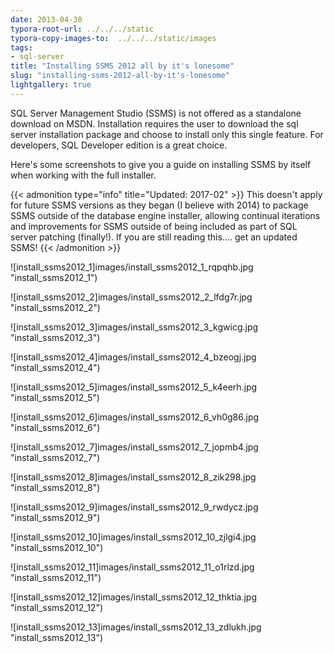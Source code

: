 ```yaml
---
date: 2013-04-30
typora-root-url: ../../../static
typora-copy-images-to:  ../../../static/images
tags:
- sql-server
title: "Installing SSMS 2012 all by it's lonesome"
slug: "installing-ssms-2012-all-by-it's-lonesome"
lightgallery: true
---
```


SQL Server Management Studio (SSMS) is not offered as a standalone download on MSDN. Installation requires the user to download the sql server installation package and choose to install only this single feature. For developers, SQL Developer edition is a great choice.

Here's some screenshots to give you a guide on installing SSMS by itself when working with the full installer.

{{< admonition type="info" title="Updated: 2017-02" >}}
This doesn't apply for future SSMS versions as they began (I believe with 2014) to package SSMS outside of the database engine installer, allowing continual iterations and improvements for SSMS outside of being included as part of SQL server patching (finally!). If you are still reading this.... get an updated SSMS!
{{< /admonition >}}

![install_ssms2012_1]images/install_ssms2012_1_rqpqhb.jpg "install_ssms2012_1")

![install_ssms2012_2]images/install_ssms2012_2_lfdg7r.jpg "install_ssms2012_2")

![install_ssms2012_3]images/install_ssms2012_3_kgwicg.jpg "install_ssms2012_3")

![install_ssms2012_4]images/install_ssms2012_4_bzeogj.jpg "install_ssms2012_4")

![install_ssms2012_5]images/install_ssms2012_5_k4eerh.jpg "install_ssms2012_5")

![install_ssms2012_6]images/install_ssms2012_6_vh0g86.jpg "install_ssms2012_6")

![install_ssms2012_7]images/install_ssms2012_7_jopmb4.jpg "install_ssms2012_7")

![install_ssms2012_8]images/install_ssms2012_8_zik298.jpg "install_ssms2012_8")

![install_ssms2012_9]images/install_ssms2012_9_rwdycz.jpg "install_ssms2012_9")

![install_ssms2012_10]images/install_ssms2012_10_zjlgi4.jpg "install_ssms2012_10")

![install_ssms2012_11]images/install_ssms2012_11_o1rlzd.jpg "install_ssms2012_11")

![install_ssms2012_12]images/install_ssms2012_12_thktia.jpg "install_ssms2012_12")

![install_ssms2012_13]images/install_ssms2012_13_zdlukh.jpg "install_ssms2012_13")
